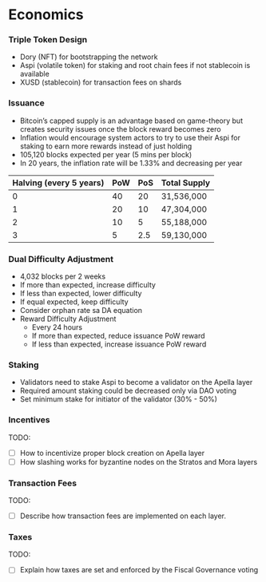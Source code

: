 # Economics

### Triple Token Design&#x20;

* Dory (NFT) for bootstrapping the network
* Aspi (volatile token) for staking and root chain fees if not stablecoin is available&#x20;
* XUSD (stablecoin) for transaction fees on shards

### Issuance

* Bitcoin’s capped supply is an advantage based on game-theory but creates security issues once the block reward becomes zero&#x20;
* Inflation would encourage system actors to try to use their Aspi for staking to earn more rewards instead of just holding&#x20;
* 105,120 blocks expected per year (5 mins per block)
* In 20 years, the inflation rate will be 1.33% and decreasing per year

| Halving (every 5 years) | PoW | PoS | Total Supply |
| ----------------------- | --- | --- | ------------ |
| 0                       | 40  | 20  | 31,536,000   |
| 1                       | 20  | 10  | 47,304,000   |
| 2                       | 10  | 5   | 55,188,000   |
| 3                       | 5   | 2.5 | 59,130,000   |

### Dual Difficulty Adjustment

* 4,032 blocks per 2 weeks
* If more than expected, increase difficulty
* If less than expected, lower difficulty
* If equal expected, keep difficulty
* Consider orphan rate sa DA equation
* Reward Difficulty Adjustment
  * Every 24 hours&#x20;
  * If more than expected, reduce issuance PoW reward
  * If less than expected, increase issuance PoW reward

### Staking

* Validators need to stake Aspi to become a validator on the Apella layer
* Required amount staking could be decreased only via DAO voting
* Set minimum stake for initiator of the validator (30% - 50%)

### Incentives

TODO:

* [ ] How to incentivize proper block creation on Apella layer
* [ ] How slashing works for byzantine nodes on the Stratos and Mora layers

### Transaction Fees

TODO:&#x20;

* [ ] Describe how transaction fees are implemented on each layer.

### Taxes

TODO:

* [ ] Explain how taxes are set and enforced by the Fiscal Governance voting

